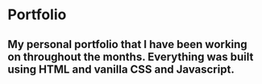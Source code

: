 # Portfolio
## My personal portfolio that I have been working on throughout the months. Everything was built using HTML and vanilla CSS and Javascript.